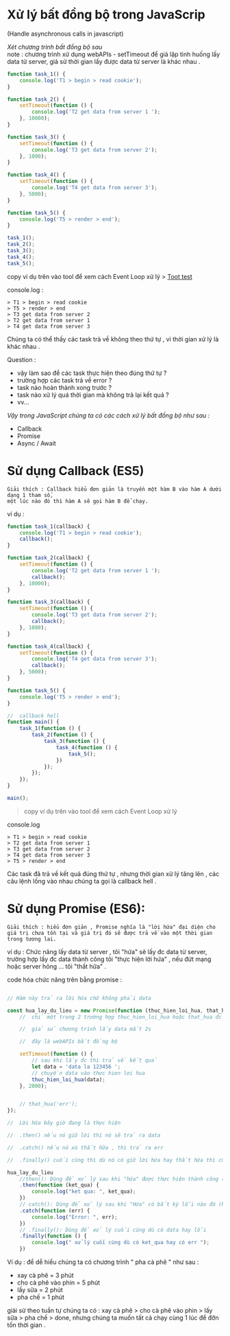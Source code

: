 # Xử lý bất đồng bộ trong JavaScrip 
(Handle asynchronous calls in javascript)

*Xét chương trình bất đồng bộ sau*    
    note : 
        chương trình xử dụng webAPIs - setTimeout để giả lập tình huống lấy data từ server,
        giả sử thời gian lấy được data từ server là khác nhau .

```js
function task_1() {
    console.log('T1 > begin > read cookie');
}

function task_2() {
    setTimeout(function () {
        console.log('T2 get data from server 1 ');
    }, 10000);
}

function task_3() {
    setTimeout(function () {
        console.log('T3 get data from server 2');
    }, 1000);
}

function task_4() {
    setTimeout(function () {
        console.log('T4 get data from server 3');
    }, 5000);
}

function task_5() {
    console.log('T5 > render > end');
}

task_1();
task_2();
task_3();
task_4();
task_5();
```
copy ví dụ trên vào tool để xem cách Event Loop xử lý > 
[Toot test](http://latentflip.com/loupe/?code=ZnVuY3Rpb24gbWFpbigpIHsNCiAgICBjb25zb2xlLmxvZygiYmVnaW4iKTsNCg0KICAgIHNldFRpbWVvdXQoZnVuY3Rpb24gdGltZW91dCgpIHsNCiAgICAgICAgY29uc29sZS5sb2coIlRoZXJlIik7DQogICAgfSwgMTAwMCk7DQoNCiAgICBjb25zb2xlLmxvZygiZW5kIik7DQp9DQptYWluKCk7!!!PGJ1dHRvbj5DbGljayBtZSE8L2J1dHRvbj4%3D)

console.log :
```
> T1 > begin > read cookie
> T5 > render > end
> T3 get data from server 2
> T2 get data from server 1 
> T4 get data from server 3
```
Chúng ta có thể thấy các task trả về không theo thứ tự , vì thời gian xử lý là khác nhau .

Question : 
- vậy làm sao để các task thực hiện theo đúng thứ tự ?
- trường hợp các task trả về error ?
- task nào hoàn thành xong trước ?
- task nào xử lý quá thời gian mà không trả lại kết quả ?
- vv...

*Vậy trong JavaScript chúng ta có các cách xử lý bất đồng bộ như sau :*
- Callback 
- Promise
- Async / Await


# Sử dụng Callback (ES5)

    Giải thích : Callback hiểu đơn giản là truyền một hàm B vào hàm A dưới dạng 1 tham số, 
    một lúc nào đó thì hàm A sẽ gọi hàm B để chạy.

ví dụ :
```js
function task_1(callback) {
    console.log('T1 > begin > read cookie');
    callback();
}

function task_2(callback) {
    setTimeout(function () {
        console.log('T2 get data from server 1 ');
        callback();
    }, 10000);
}

function task_3(callback) {
    setTimeout(function () {
        console.log('T3 get data from server 2');
        callback();
    }, 1000);
}

function task_4(callback) {
    setTimeout(function () {
        console.log('T4 get data from server 3');
        callback();
    }, 5000);
}

function task_5() {
    console.log('T5 > render > end');
}

//  callback hell
function main() {
    task_1(function () {
        task_2(function () {
            task_3(function () {
                task_4(function () {
                    task_5();
                })
            });
        });
    });
}

main();
```
> copy ví dụ trên vào tool để xem cách Event Loop xử lý 

console.log 
```
> T1 > begin > read cookie
> T2 get data from server 1 
> T3 get data from server 2
> T4 get data from server 3
> T5 > render > end
```
Các task đã trả về kết quả đúng thứ tự , nhưng thời gian xử lý tăng lên , các câu lệnh lồng vào nhau chúng ta gọi là callback hell .

# Sử dụng Promise (ES6):

    Giải thích : hiểu đơn giản , Promise nghĩa là "lời hứa" đại diện cho giá trị chưa tồn tại và giá trị đó sẽ được trả về vào một thời gian trong tương lai.

ví dụ : Chức năng lấy data từ server , tôi "hứa" sẽ lấy đc data từ server, trường hợp lấy đc data thành công tôi "thực hiện lời hứa" , nếu đứt mạng hoặc server hỏng ... tôi "thất hữa" . 

code hóa chức năng trên bằng promise : 

```js

// Hàm này trả ra lời hứa chứ không phải data

const hua_lay_du_lieu = new Promise(function (thuc_hien_loi_hua, that_hua) {
    //  chỉ một trong 2 trường hợp thuc_hien_loi_hua hoặc that_hua đc thực hiện 

    //  giả sử chương trình lấy data mất 2s

    //  đây là webAPIs bất đồng bộ

    setTimeout(function () {
        // sau khi lấy đc thì trả về kết quả 
        let data = 'data la 123456 ';
        // chuyền data vào thưc hien lơi hua
        thuc_hien_loi_hua(data);
    }, 2000);


    // that_hua('err');
});

//  Lời hứa bây giờ đang là thực hiện 

//  .then() nếu nó giữ lời thì nó sẽ trả ra data

//  .catch() nếu nó xù thất hữa , thì trả ra err

//  .finally() cuối cùng thì dù nó có giữ lời hứa hay thất hứa thì cũng thực hiện 

hua_lay_du_lieu
    //then(): Dùng để xử lý sau khi "hứa" được thực hiện thành công (khi thuc_hien_loi_hua có data ).
    .then(function (ket_qua) {
        console.log("ket qua: ", ket_qua);
    })
    // catch(): Dùng để xử lý sau khi "Hứa" có bất kỳ lỗi nào đó (khi that_hua được gọi).
    .catch(function (err) {
        console.log("Error: ", err);
    })
    // .finally(): Dùng để xử lý cuối cùng dù có data hay lỗi 
    .finally(function () {
        console.log(" xử lý cuối cùng dù có ket_qua hay có err ");
    }) 
```


     
    
Ví dụ : để dễ hiểu chúng ta có chương trình " pha cà phê " như sau : 
- xay cà phê = 3 phút
- cho cà phê vào phin = 5 phút 
- lấy sữa = 2 phút
- pha chế = 1 phút

giải sử theo tuần tự chúng ta có : xay cà phê > cho cà phê vào phin > lấy sữa > pha chế > done, nhưng chúng ta muốn tất cả chạy cùng 1 lúc để đỡn tốn thời gian . 



